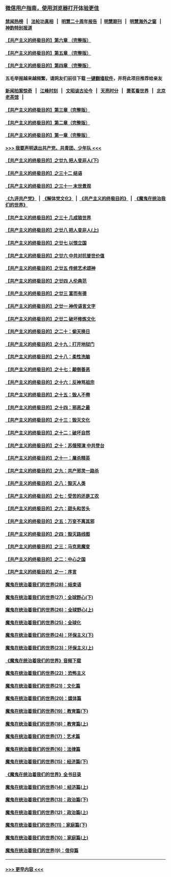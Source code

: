 ### [微信用户指南，使用浏览器打开体验更佳](https://github.com/gfw-breaker/banned-news1/blob/master/indexes/wechat-guide.md?t=0)
#### [禁闻热榜](热点新闻.md?t=0)  &nbsp;&nbsp;|&nbsp;&nbsp; [法轮功真相](https://github.com/gfw-breaker/truth/blob/master/README.md?t=0) &nbsp;&nbsp;|&nbsp;&nbsp; [明慧二十周年报告](https://github.com/gfw-breaker/mh-reports/blob/master/README.md?t=0) &nbsp;&nbsp;|&nbsp;&nbsp;[明慧期刊](https://github.com/gfw-breaker/mh-qikan) &nbsp;&nbsp;|&nbsp;&nbsp; [明慧海外之窗](https://github.com/gfw-breaker/mh-news/blob/master/README.md?t=0) &nbsp;&nbsp;|&nbsp;&nbsp; [神韵特别报道](https://github.com/gfw-breaker/mh-news/blob/master/shenyun.md?t=0)
#### [【共产主义的终极目的】第六章 （完整版）](../pages/nsc422/n11428913.md?t=02132202) 
#### [【共产主义的终极目的】第五章 （完整版）](../pages/nsc422/n11428912.md?t=02132202) 
#### [【共产主义的终极目的】第四章 （完整版）](../pages/nsc422/n11428907.md?t=02132202) 
#### 五毛举报越来越频繁，请网友们前往下载 [一键翻墙软件](https://github.com/gfw-breaker/ssr-accounts)，并将此项目推荐给亲友
#### [新闻拍案惊奇](https://github.com/gfw-breaker/banned-news1/blob/master/pages/link4.md) &nbsp;&nbsp;|&nbsp;&nbsp; [江峰时刻](https://github.com/gfw-breaker/banned-news1/blob/master/pages/link4.md) &nbsp;&nbsp;|&nbsp;&nbsp; [文昭谈古论今](https://github.com/gfw-breaker/banned-news1/blob/master/pages/link4.md) &nbsp;&nbsp;|&nbsp;&nbsp; [天亮时分](https://github.com/gfw-breaker/banned-news1/blob/master/pages/link4.md) &nbsp;&nbsp;|&nbsp;&nbsp; [萧茗看世界](https://github.com/gfw-breaker/banned-news1/blob/master/pages/link4.md) &nbsp;&nbsp;|&nbsp;&nbsp; [北京老茶馆](https://github.com/gfw-breaker/banned-news1/blob/master/pages/link4.md) &nbsp;&nbsp;|&nbsp;&nbsp; 
#### [【共产主义的终极目的】第三章（完整版）](../pages/nsc422/n11428848.md?t=02132202) 
#### [【共产主义的终极目的】第二章（完整版）](../pages/nsc422/n11428831.md?t=02132202) 
#### [【共产主义的终极目的】第一章（完整版）](../pages/nsc422/n11417651.md?t=02132202) 
#### [>>> 我要声明退出共产党、共青团、少年队 <<<](https://github.com/begood0513/goodnews/blob/master/quit/letter.md) 
#### [【共产主义的终极目的】之廿九 把人变非人(下)](../pages/nsc422/n11344140.md?t=02132202) 
#### [【共产主义的终极目的】之三十二 结语](../pages/nsc422/n11360535.md?t=02132202) 
#### [【共产主义的终极目的】之三十一 末世景观](../pages/nsc422/n11351129.md?t=02132202) 
#### [《九评共产党》](https://github.com/begood0513/9ping.md/blob/master/README.md) &nbsp;|&nbsp; [《解体党文化》](../../../../jtdwh.md/blob/master/README.md)  &nbsp;|&nbsp; [《共产主义的终极目的》](../../../../gczydzjmd.md/blob/master/README.md) &nbsp;|&nbsp; [《魔鬼在统治我们的世界》](../../../../mgztzwmdsj.md/blob/master/README.md) 
#### [【共产主义的终极目的】之三十 几成狼世界](../pages/nsc422/n11348280.md?t=02132202) 
#### [【共产主义的终极目的】之廿八 把人变非人(上)](../pages/nsc422/n11340492.md?t=02132202) 
#### [【共产主义的终极目的】之廿七 以恨立国](../pages/nsc422/n11336944.md?t=02132202) 
#### [【共产主义的终极目的】之廿六 中共对抗普世价值](../pages/nsc422/n11324785.md?t=02132202) 
#### [【共产主义的终极目的】之廿五 传统艺术颂神](../pages/nsc422/n11296396.md?t=02132202) 
#### [【共产主义的终极目的】之廿四 人伦典范](../pages/nsc422/n11296397.md?t=02132202) 
#### [【共产主义的终极目的】之廿三 富而有德](../pages/nsc422/n11283598.md?t=02132202) 
#### [【共产主义的终极目的】之廿一 神传语言文字](../pages/nsc422/n11263265.md?t=02132202) 
#### [【共产主义的终极目的】之廿二 破坏修炼文化](../pages/nsc422/n11245728.md?t=02132202) 
#### [【共产主义的终极目的】之二十：偷天换日](../pages/nsc422/n11238846.md?t=02132202) 
#### [【共产主义的终极目的】之十九：打开地狱门](../pages/nsc422/n11206376.md?t=02132202) 
#### [【共产主义的终极目的】之十八：柔性洗脑](../pages/nsc422/n11199994.md?t=02132202) 
#### [【共产主义的终极目的】之十七：颠倒善恶](../pages/nsc422/n11179782.md?t=02132202) 
#### [【共产主义的终极目的】之十六：反神骂祖宗](../pages/nsc422/n11166798.md?t=02132202) 
#### [【共产主义的终极目的】之十五：毁人不倦](../pages/nsc422/n11166792.md?t=02132202) 
#### [【共产主义的终极目的】之十四：邪恶之最](../pages/nsc422/n11150249.md?t=02132202) 
#### [【共产主义的终极目的】之十三：毁灭文化](../pages/nsc422/n11135227.md?t=02132202) 
#### [【共产主义的终极目的】之十二：破坏自然](../pages/nsc422/n11135214.md?t=02132202) 
#### [【共产主义的终极目的】之十：苏俄预演 中共登台](../pages/nsc422/n11118424.md?t=02132202) 
#### [【共产主义的终极目的】之十一：屠杀精英](../pages/nsc422/n11118442.md?t=02132202) 
#### [【共产主义的终极目的】之九：共产邪灵一路杀](../pages/nsc422/n11114139.md?t=02132202) 
#### [【共产主义的终极目的】之八：毁灭人类](../pages/nsc422/n11108503.md?t=02132202) 
#### [【共产主义的终极目的】之七：受苦的还是工农](../pages/nsc422/n11101809.md?t=02132202) 
#### [【共产主义的终极目的】之六：甜头和苦头](../pages/nsc422/n11096971.md?t=02132202) 
#### [【共产主义的终极目的】之五：万变不离其邪](../pages/nsc422/n11091285.md?t=02132202) 
#### [【共产主义的终极目的】之四：毁灭路线图](../pages/nsc422/n11086284.md?t=02132202) 
#### [【共产主义的终极目的】之三：马克思魔变](../pages/nsc422/n11061941.md?t=02132202) 
#### [【共产主义的终极目的】之二：中心之国](../pages/nsc422/n11047728.md?t=02132202) 
#### [【共产主义的终极目的】之一：序言](../pages/nsc422/n11086077.md?t=02132202) 
#### [魔鬼在统治着我们的世界(28)：结束语](../pages/nsc422/n10936246.md?t=02132202) 
#### [魔鬼在统治着我们的世界(27)：全球野心(下)](../pages/nsc422/n10928319.md?t=02132202) 
#### [魔鬼在统治着我们的世界(26)：全球野心(上)](../pages/nsc422/n10900318.md?t=02132202) 
#### [魔鬼在统治着我们的世界(25)：全球化](../pages/nsc422/n10788205.md?t=02132202) 
#### [魔鬼在统治着我们的世界(24)：环保主义(下)](../pages/nsc422/n10695307.md?t=02132202) 
#### [魔鬼在统治着我们的世界(23)：环保主义(上)](../pages/nsc422/n10688613.md?t=02132202) 
#### [《魔鬼在统治着我们的世界》音频下载](../pages/nsc422/n10635553.md?t=02132202) 
#### [魔鬼在统治着我们的世界(22)：恐怖主义](../pages/nsc422/n10614727.md?t=02132202) 
#### [魔鬼在统治着我们的世界(21)：文化篇](../pages/nsc422/n10597706.md?t=02132202) 
#### [魔鬼在统治着我们的世界(20)：媒体篇](../pages/nsc422/n10586579.md?t=02132202) 
#### [魔鬼在统治着我们的世界(19)：教育篇(下)](../pages/nsc422/n10564808.md?t=02132202) 
#### [魔鬼在统治着我们的世界(18)：教育篇(上)](../pages/nsc422/n10526970.md?t=02132202) 
#### [魔鬼在统治着我们的世界(17)：艺术篇](../pages/nsc422/n10499093.md?t=02132202) 
#### [魔鬼在统治着我们的世界(16)：法律篇](../pages/nsc422/n10485969.md?t=02132202) 
#### [魔鬼在统治着我们的世界(15)：经济篇(下)](../pages/nsc422/n10469975.md?t=02132202) 
#### [《魔鬼在统治着我们的世界》全书目录](../pages/nsc422/n10464261.md?t=02132202) 
#### [魔鬼在统治着我们的世界(14)：经济篇(上)](../pages/nsc422/n10457370.md?t=02132202) 
#### [魔鬼在统治着我们的世界(13)：政治篇(下)](../pages/nsc422/n10448270.md?t=02132202) 
#### [魔鬼在统治着我们的世界(12)：政治篇(上)](../pages/nsc422/n10444576.md?t=02132202) 
#### [魔鬼在统治着我们的世界(11)：家庭篇(下)](../pages/nsc422/n10440961.md?t=02132202) 
#### [魔鬼在统治着我们的世界(10)：家庭篇(上)](../pages/nsc422/n10435448.md?t=02132202) 
#### [魔鬼在统治着我们的世界(9)：信仰篇](../pages/nsc422/n10432159.md?t=02132202) 

----
#### [ >>> 更早内容 <<< ](../indexes/nsc422-earlier.md)
